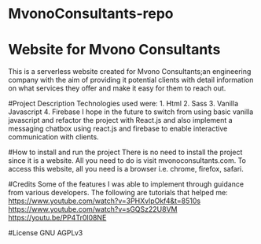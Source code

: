 # MvonoConsultants-repo
# Website for Mvono Consultants
  This is a serverless website created for Mvono Consultants;an engineering company with the aim of providing it 
  potential clients with detail information on what services they offer and make it easy for them to reach out.

#Project Description
  Technologies used were:
    1. Html
    2. Sass
    3. Vanilla Javascript
    4. Firebase
  I hope in the future to switch from using basic vanilla javascript and refactor the project with React.js 
  and also implement a messaging chatbox using react.js and firebase to enable interactive communication
  with clients.
  
#How to install and run the project
  There is no need to install the project since it is a website. All you need to do is visit mvonoconsultants.com.
  To access this website, all you need is a browser i.e. chrome, firefox, safari.
 
#Credits
 Some of the features I was able to implement through guidance from various developers. The following are tutorials that
 helped me:
  https://www.youtube.com/watch?v=3PHXvlpOkf4&t=8510s
  https://www.youtube.com/watch?v=sGQSz22U8VM
  https://youtu.be/PP4Tr0l08NE
  
#License
  GNU AGPLv3 

